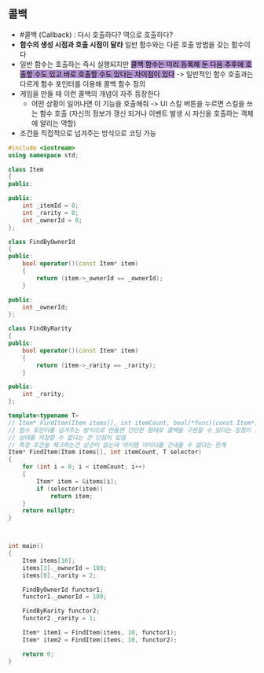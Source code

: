## 콜백
- #콜백 (Callback) : 다시 호출하다? 역으로 호출하다?
- **함수의 생성 시점과 호출 시점이 달라** 일반 함수와는 다른 호출 방법을 갖는 함수이다
- 일반 함수는 호출하는 즉시 실행되지만 <mark style="background: #824CB496;">콜백 함수는 미리 등록해 둔 다음 추후에 호출할 수도 있고 바로 호출할 수도 있다는 차이점이 있다</mark> -> 일반적인 함수 호출과는 다르게 함수 포인터를 이용해 콜백 함수 정의
- 게임을 만들 때 이런 콜백의 개념이 자주 등장한다
	- 어떤 상황이 일어나면 이 기능을 호출해줘 -> UI 스킬 버튼을 누르면 스킬을 쓰는 함수 호출 (자신의 정보가 갱신 되거나 이벤트 발생 시 자신을 호출하는 객체에 알리는 역할)
- 조건을 직접적으로 넘겨주는 방식으로 코딩 가능

```cpp
#include <iostream>
using namespace std;

class Item
{
public:

public:
    int _itemId = 0;
    int _rarity = 0;
    int _ownerId = 0;
};

class FindByOwnerId
{
public:
    bool operator()(const Item* item)
    {
        return (item->_ownerId == _ownerId);
    }

public:
    int _ownerId;
};

class FindByRarity
{
public:
    bool operator()(const Item* item)
    {
        return (item->_rarity == _rarity);
    }

public:
    int _rarity;
};

template<typename T>
// Item* FindItem(Item items[], int itemCount, bool(*func)(const Item*))
// 함수 포인터를 넘겨주는 방식으로 만들면 간단한 형태로 콜백을 구현할 수 있다는 장점이 있지만
// 상태를 저장할 수 없다는 큰 단점이 있음
// 특정 조건을 체크하는건 상관이 없는데 아이템 아이디를 건네줄 수 없다는 한계
Item* FindItem(Item items[], int itemCount, T selector)
{
    for (int i = 0; i < itemCount; i++)
    {
        Item* item = &items[i];
        if (selector(item))
            return item;
    }
    return nullptr;
}



int main()
{
    Item items[10];
    items[3]._ownerId = 100;
    items[8]._rarity = 2;

    FindByOwnerId functor1;
    functor1._ownerId = 100;

    FindByRarity functor2;
    functor2._rarity = 1;

    Item* item1 = FindItem(items, 10, functor1);
    Item* item2 = FindItem(items, 10, functor2);

    return 0;
}
```
